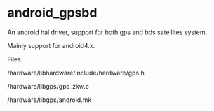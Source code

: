 # android_gpsbd
An android hal driver, support for both gps and bds satellites system.

Mainly support for android4.x.

Files:

/hardware/libhardware/include/hardware/gps.h

/hardware/libgps/gps_zkw.c

/hardware/libgps/android.mk
